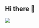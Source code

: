 ## Hi there 👋

<p align="left">
  <img src="https://skillicons.dev/icons?i=python,mysql,r,github" />
</p>

